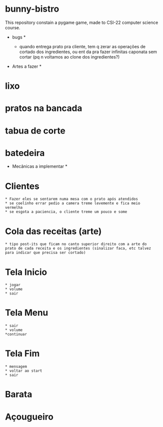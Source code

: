 # bunny-bistro
This repository constain a pygame game, made to CSI-22 computer science course.

* bugs *
    * quando entrega prato pra cliente, tem q zerar as operações de cortado dos ingredientes, ou ent da pra fazer infinitas caponata sem cortar (pq n voltamos ao clone dos ingredientes?)


* Artes a fazer *
# lixo
# pratos na bancada
# tabua de corte
# batedeira

* Mecânicas a implementar *



# Clientes
    * Fazer eles se sentarem numa mesa com o prato após atendidos
    * se coelinho errar pedio a camera treme levemente e fica meio vermelha
    * se esgota a paciencia, o cliente treme um pouco e some



# Cola das receitas (arte)
    * tipo post-its que ficam no canto superior direito com a arte do prato de cada receita e os ingredientes (sinalizar faca, etc talvez para indicar que precisa ser cortado)


# Tela Inicio
    * jogar
    * volume
    * sair

# Tela Menu
    * sair
    * volume
    *continuar

# Tela Fim
    * mensagem
    * voltar ao start
    * sair



# Barata













# Açougueiro

